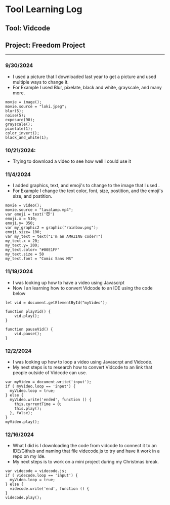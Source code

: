 # Tool Learning Log

## Tool: **Vidcode**

## Project: **Freedom Project**

---

### 9/30/2024
* I used a picture that I downloaded last year to get a picture and used multiple ways to change it.
* For Example I used Blur, pixelate, black and white, grayscale, and many more.

```
movie = image();
movie.source = "loki.jpeg";
blur(5);
noise(5);
exposure(90);
grayscale();
pixelate(1);
color_invert();
black_and_white(1);
```

### 10/21/2024:
* Trying to download a video to see how well I could use it

### 11/4/2024
* I added graphics, text, and emoji's to change to the image that I used . 
* For Example I change the text color, font, size, postition, and the emoji's size, and postition.

```
movie = video();
movie.source = "lavalamp.mp4";
var emoji = text('😈')
emoji.x = 510;
emoji.y= 350;
var my_graphic2 = graphic("rainbow.png");
emoji.size= 100;
var my_text = text("I'm an AMAZING coder!")
my_text.x = 20;
my_text.y= 200;
my_text.color= "#00E1FF"
my_text.size = 50
my_text.font = "Comic Sans MS"
```


### 11/18/2024
* I was looking up how to have a video using Javascrpt
* Now I an learning how to convert Vidcode to an IDE using the code below

```
let vid = document.getElementById("myVideo");

function playVid() {
    vid.play();
}

function pauseVid() {
    vid.pause();
}
```

### 12/2/2024
* I was looking up how to loop a video using Javascrpt and Vidcode.
* My next steps is to research how to convert Vidcode to an link that people outside of Vidcode can use.


```
var myVideo = document.write('input');
if ( myVideo.loop == 'input') { 
  myVideo.loop = true;
} else { 
  myVideo.write('ended', function () {
    this.currentTime = 0;
    this.play();
  }, false);
}
myVideo.play();
```

### 12/16/2024
* What I did is I downloading the code from vidcode to connect it to an IDE/Github and naming that file videcode.js to try and have it work in a repo on my Ide.
*  My next steps is to work on a mini project during my Christmas break.

```
var videcode = videcode.js;
if ( videcode.loop == 'input') { 
  myVideo.loop = true;
} else { 
  videcode.write('end', function () {
}
videcode.play();
```
